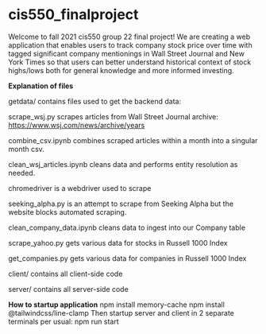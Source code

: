 # cis550_finalproject

Welcome to fall 2021 cis550 group 22 final project! We are creating a web application that enables users to track company stock price over time with tagged significant company mentionings in Wall Street Journal and New York Times so that users can better understand historical context of stock highs/lows both for general knowledge and more informed investing.

**Explanation of files**

getdata/ contains files used to get the backend data:

scrape_wsj.py scrapes articles from Wall Street Journal archive: https://www.wsj.com/news/archive/years

combine_csv.ipynb combines scraped articles within a month into a singular month csv.

clean_wsj_articles.ipynb cleans data and performs entity resolution as needed.

chromedriver is a webdriver used to scrape

seeking_alpha.py is an attempt to scrape from Seeking Alpha but the website blocks automated scraping.

clean_company_data.ipynb cleans data to ingest into our Company table

scrape_yahoo.py gets various data for stocks in Russell 1000 Index

get_companies.py gets various data for companies in Russell 1000 Index

client/ contains all client-side code

server/ contains all server-side code

**How to startup application**
npm install memory-cache
npm install @tailwindcss/line-clamp
Then startup server and client in 2 separate terminals per usual: npm run start
